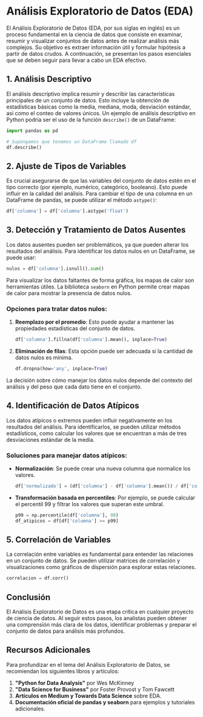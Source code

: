 # Análisis Exploratorio de Datos (EDA)

El Análisis Exploratorio de Datos (EDA, por sus siglas en inglés) es un proceso fundamental en la ciencia de datos que consiste en examinar, resumir y visualizar conjuntos de datos antes de realizar análisis más complejos. Su objetivo es extraer información útil y formular hipótesis a partir de datos crudos. A continuación, se presentan los pasos esenciales que se deben seguir para llevar a cabo un EDA efectivo.

## 1. Análisis Descriptivo

El análisis descriptivo implica resumir y describir las características principales de un conjunto de datos. Esto incluye la obtención de estadísticas básicas como la media, mediana, moda, desviación estándar, así como el conteo de valores únicos. Un ejemplo de análisis descriptivo en Python podría ser el uso de la función `describe()` de un DataFrame:

```python
import pandas as pd

# Supongamos que tenemos un DataFrame llamado df
df.describe()
```

## 2. Ajuste de Tipos de Variables

Es crucial asegurarse de que las variables del conjunto de datos estén en el tipo correcto (por ejemplo, numérico, categórico, booleano). Esto puede influir en la calidad del análisis. Para cambiar el tipo de una columna en un DataFrame de pandas, se puede utilizar el método `astype()`:

```python
df['columna'] = df['columna'].astype('float')
```

## 3. Detección y Tratamiento de Datos Ausentes

Los datos ausentes pueden ser problemáticos, ya que pueden alterar los resultados del análisis. Para identificar los datos nulos en un DataFrame, se puede usar:

```python
nulos = df['columna'].isnull().sum()
```

Para visualizar los datos faltantes de forma gráfica, los mapas de calor son herramientas útiles. La biblioteca `seaborn` en Python permite crear mapas de calor para mostrar la presencia de datos nulos.

### Opciones para tratar datos nulos:

1. **Reemplazo por el promedio**: Esto puede ayudar a mantener las propiedades estadísticas del conjunto de datos.
   ```python
   df['columna'].fillna(df['columna'].mean(), inplace=True)
   ```

2. **Eliminación de filas**: Esta opción puede ser adecuada si la cantidad de datos nulos es mínima.
   ```python
   df.dropna(how='any', inplace=True)
   ```

La decisión sobre cómo manejar los datos nulos depende del contexto del análisis y del peso que cada dato tiene en el conjunto.

## 4. Identificación de Datos Atípicos

Los datos atípicos o extremos pueden influir negativamente en los resultados del análisis. Para identificarlos, se pueden utilizar métodos estadísticos, como calcular los valores que se encuentran a más de tres desviaciones estándar de la media.

### Soluciones para manejar datos atípicos:

- **Normalización**: Se puede crear una nueva columna que normalice los valores.
  ```python
  df['normalizado'] = (df['columna'] - df['columna'].mean()) / df['columna'].std()
  ```

- **Transformación basada en percentiles**: Por ejemplo, se puede calcular el percentil 99 y filtrar los valores que superan este umbral.
  ```python
  p99 = np.percentile(df['columna'], 99)
  df_atipicos = df[df['columna'] >= p99]
  ```

## 5. Correlación de Variables

La correlación entre variables es fundamental para entender las relaciones en un conjunto de datos. Se pueden utilizar matrices de correlación y visualizaciones como gráficos de dispersión para explorar estas relaciones.

```python
correlacion = df.corr()
```

## Conclusión

El Análisis Exploratorio de Datos es una etapa crítica en cualquier proyecto de ciencia de datos. Al seguir estos pasos, los analistas pueden obtener una comprensión más clara de los datos, identificar problemas y preparar el conjunto de datos para análisis más profundos.

## Recursos Adicionales

Para profundizar en el tema del Análisis Exploratorio de Datos, se recomiendan los siguientes libros y artículos:

1. **"Python for Data Analysis"** por Wes McKinney
2. **"Data Science for Business"** por Foster Provost y Tom Fawcett
3. **Artículos en Medium y Towards Data Science** sobre EDA.
4. **Documentación oficial de pandas y seaborn** para ejemplos y tutoriales adicionales.